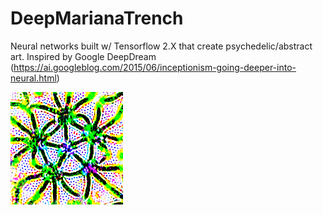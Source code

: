 # DeepMarianaTrench
Neural networks built w/ Tensorflow 2.X that create psychedelic/abstract art. Inspired by Google DeepDream (https://ai.googleblog.com/2015/06/inceptionism-going-deeper-into-neural.html)

![alt text](https://github.com/pernutbrian/DeepMarianaTrench/blob/main/results/1.png)
